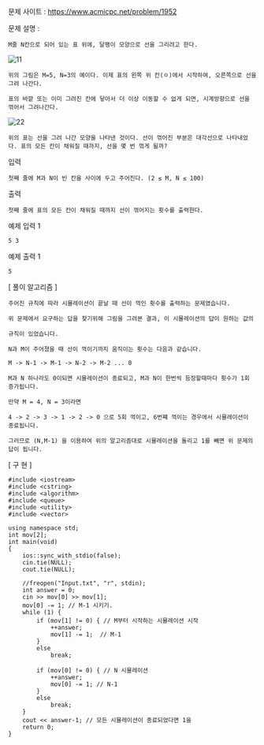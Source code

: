 문제 사이트 : https://www.acmicpc.net/problem/1952

문제 설명 :

    M줄 N칸으로 되어 있는 표 위에, 달팽이 모양으로 선을 그리려고 한다.
	 	 
 	 	 
![11](https://user-images.githubusercontent.com/57944215/151530398-84e7289e-edce-42e1-b627-08986421a80d.GIF)

    위의 그림은 M=5, N=3의 예이다. 이제 표의 왼쪽 위 칸(ㅇ)에서 시작하여, 오른쪽으로 선을 그려 나간다. 
    
    표의 바깥 또는 이미 그려진 칸에 닿아서 더 이상 이동할 수 없게 되면, 시계방향으로 선을 꺾어서 그려나간다.

![22](https://user-images.githubusercontent.com/57944215/151530485-5743428d-87a8-44c1-8e5b-13ba5d310ab3.GIF)

    위의 표는 선을 그려 나간 모양을 나타낸 것이다. 선이 꺾어진 부분은 대각선으로 나타내었다. 표의 모든 칸이 채워질 때까지, 선을 몇 번 꺾게 될까?

입력

    첫째 줄에 M과 N이 빈 칸을 사이에 두고 주어진다. (2 ≤ M, N ≤ 100)

출력

    첫째 줄에 표의 모든 칸이 채워질 때까지 선이 꺾어지는 횟수를 출력한다.

예제 입력 1 

    5 3

예제 출력 1 

    5
    
[ 풀이 알고리즘 ]

    주어진 규칙에 따라 시뮬레이션이 끝날 때 선이 꺽인 횟수를 출력하는 문제였습니다.
    
    위 문제에서 요구하는 답을 찾기위해 그림을 그려본 결과, 이 시뮬레이션의 답이 원하는 값의
    
    규칙이 있었습니다.
    
    N과 M이 주어졌을 때 선이 꺽이기까지 움직이는 횟수는 다음과 같습니다.
    
    M -> N-1 -> M-1 -> N-2 -> M-2 ... 0
    
    M과 N 하나라도 0이되면 시뮬레이션이 종료되고, M과 N이 한번씩 등장할때마다 횟수가 1회 증가됩니다.
    
    만약 M = 4, N = 3이라면
    
    4 -> 2 -> 3 -> 1 -> 2 -> 0 으로 5회 꺽이고, 6번쨰 꺽이는 경우에서 시뮬레이션이 종료됩니다.
    
    그러므로 (N,M-1) 을 이용하여 위의 알고리즘대로 시뮬레이션을 돌리고 1를 빼면 위 문제의 답이 됩니다.
    
[ 구 현 ]
    
    #include <iostream>
    #include <cstring>
    #include <algorithm>
    #include <queue>
    #include <utility>
    #include <vector>

    using namespace std;
    int mov[2];
    int main(void)
    {
        ios::sync_with_stdio(false);
        cin.tie(NULL);
        cout.tie(NULL);

        //freopen("Input.txt", "r", stdin);
        int answer = 0;
        cin >> mov[0] >> mov[1];
        mov[0] -= 1; // M-1 시키기.
        while (1) {
            if (mov[1] != 0) { // M부터 시작하는 시뮬레이션 시작
                ++answer;
                mov[1] -= 1;  // M-1
            }
            else
                break;

            if (mov[0] != 0) { // N 시뮬레이션
                ++answer;
                mov[0] -= 1; // N-1
            }
            else
                break;
        } 
        cout << answer-1; // 모든 시뮬레이션이 종료되었다면 1을 
        return 0;
    }
